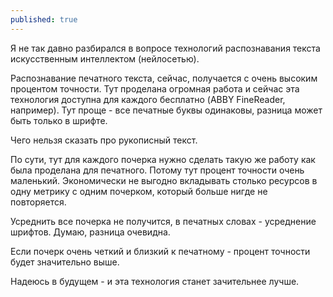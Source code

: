 ```yaml
---
published: true
---
```


Я не так давно разбирался в вопросе технологий распознавания текста искусственным интеллектом (нейлосетью).

Распознавание печатного текста, сейчас, получается с очень высоким процентом точности.
Тут проделана огромная работа и сейчас эта технология доступна для каждого бесплатно (ABBY FineReader, например).
Тут проще - все печатные буквы одинаковы, разница может быть только в шрифте.

Чего нельзя сказать про рукописный текст.

По сути, тут для каждого почерка нужно сделать такую же работу как была проделана для печатного.
Потому тут процент точности очень маленький.
Экономически не выгодно вкладывать столько ресурсов в одну метрику с одним почерком, который больше нигде не повторяется.

Усреднить все почерка не получится, в печатных словах - усреднение шрифтов. Думаю, разница очевидна.

Если почерк очень четкий и близкий к печатному - процент точности будет значительно выше.

Надеюсь в будущем - и эта технология станет зачительнее лучше.
